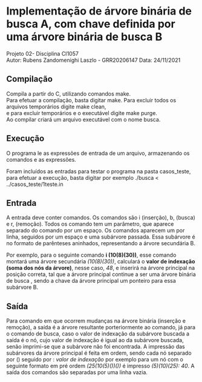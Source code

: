 # Implementação de árvore binária de busca A, com chave definida por uma árvore binária de busca B
Projeto 02- Disciplina CI1057   
Autor: Rubens Zandomenighi Laszlo - GRR20206147
Data: 24/11/2021

## Compilação 
Compila a partir do C, utilizando comandos make.  
Para efetuar a compilação, basta digitar make.
Para excluir todos os arquivos temporários digite make clean,   
e para excluir temporários e o executável digite make purge.  
Ao compilar criará um arquivo executável com o nome busca.

## Execução
O programa le as expressões de entrada de um arquivo, armazenando os comandos e as expressões.

Foram incluídos as entradas para testar o programa na pasta casos_teste, para efetuar a execução, basta digitar por exemplo 
./busca < ../casos_teste/1teste.in 

## Entrada
A entrada deve conter comandos. Os comandos são i (inserção), b, (busca) e r, (remoção). Todos os comando tem um parâmetro, que aparece separado do comando por um espaço. Os comandos aparecem um por linha, seguidos por um espaço e uma subárvore passada. Essa subárvore é no formato de parênteses aninhados, representando a árvore secundária B.

Por exemplo, para o seguinte comando __i (10(8)(30))__, esse comando montará uma árvore secundária _(10(8)(30))_, calculará o __valor de indexação (soma dos nós da árvore)__, nesse caso, _48_, e inserirá na árvore principal na posição correta, tal que a árvore principal continue a ser uma árvore binária de busca , sendo a chave da árvore principal um ponteiro para essa subárvore B. 

## Saída
Para comando em que ocorrem mudanças na árvore binária (inserção e remoção), a saída é a árvore resultante porteriormente ao comando, já para o comando de busca, caso o valor de indexação da subárvore buscada a saída é o nó, cujo valor de indexação é igual ao da subárvore buscada, senão imprimi-se que a subárvore não foi encontrada. 
A impressão das subárvores da árvore principal é feita em ordem, sendo cada nó separado por () seguido por : _valor de indexação_  por exemplo para um nó com o seguinte formato em pré ordem _(25(10(5)())())_ é impresso _(5)(10)(25): 40_. 
A saída dos comandos são separadas por uma linha  vazia. 